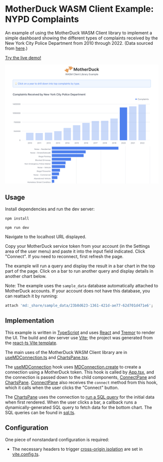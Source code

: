 # MotherDuck WASM Client Example: NYPD Complaints

An example of using the MotherDuck WASM Client library to implement a simple dashboard showing the different types of complaints received by the New York City Police Department from 2010 through 2022. (Data sourced from [here](https://data.cityofnewyork.us/Social-Services/311-Service-Requests-from-2010-to-Present/erm2-nwe9).)

[Try the live demo!](https://motherduckdb.github.io/wasm-client/nypd-complaints/)

<img src="docs/nypd_complaints.png" alt="Screenshot of NYPD Complaints example" width="600px">

## Usage

Install dependencies and run the dev server:

```
npm install
```
```
npm run dev
```

Navigate to the localhost URL displayed.

Copy your MotherDuck service token from your account (in the Settings area of the user menu) and paste it into the input field indicated.
Click "Connect".
If you need to reconnect, first refresh the page.

The example will run a query and display the result in a bar chart in the top part of the page.
Click on a bar to run another query and display details in another chart below.

Note: The example uses the `sample_data` database automatically attached to MotherDuck accounts. If your account does not have this database, you can reattach it by running:

```sql
attach 'md:_share/sample_data/23b0d623-1361-421d-ae77-62d701d471e6';
```

## Implementation

This example is written in [TypeScript](https://www.typescriptlang.org/) and uses [React](https://react.dev/) and [Tremor](https://www.tremor.so/) to render the UI. The build and dev server use [Vite](https://vitejs.dev/); the project was generated from the [react-ts Vite template](https://github.com/vitejs/vite/tree/main/packages/create-vite/template-react-ts).

The main uses of the MotherDuck WASM Client library are in [useMDConnection.ts](src/useMDConnection.ts) and [ChartsPane.tsx](src/ChartsPane.tsx).

The [useMDConnection](src/useMDConnection.ts) hook uses [MDConnection.create](../../README.md#creating-connections) to create a connection using a MotherDuck token. This hook is called by [App.tsx](src/App.tsx), and the connection is passed down to the child components, [ConnectPane](src/ConnectPane.tsx) and [ChartsPane](src/ChartsPane.tsx). [ConnectPane](src/ConnectPane.tsx) also receives the `connect` method from this hook, which it calls when the user clicks the "Connect" button.

The [ChartsPane](src/ChartsPane.tsx) uses the connection to [run a SQL query](../../README.md#evaluating-queries) for the initial data when first rendered. When the user clicks a bar, a callback runs a dynamically-generated SQL query to fetch data for the bottom chart. The SQL queries can be found in [sql.ts](src/sql.ts).

## Configuration

One piece of nonstandard configuration is required:

- The necessary headers to trigger [cross-origin isolation](../../README.md#requirements) are set in [vite.config.ts](vite.config.ts).